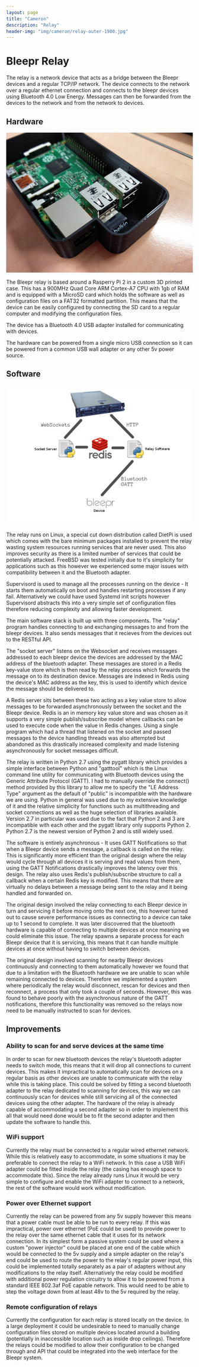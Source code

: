 ```yaml
---
layout: page
title: "Cameron"
description: "Relay"
header-img: "img/cameron/relay-outer-1900.jpg"
---
```


# Bleepr Relay
The relay is a network device that acts as a bridge between the Bleepr
devices and a regular TCP/IP network.  The device connects to the network
over a regular ethernet connection and connects to the bleepr devices using
Bluetooth 4.0 Low Energy.  Messages can then be forwarded from the devices
to the network and from the network to devices.

## Hardware
![Inside of Relay showing Rasberry Pi and USB adapter](/img/cameron/relay-usb-640.jpg)

The Bleepr relay is based around a Rasperry Pi 2 in a custom 3D printed
case.  This has a 900MHz Quad Core ARM Cortex-A7 CPU with 1gb of RAM and is
equipped with a MicroSD card which holds the software as well as
configuration files on a FAT32 formatted partition.  This means that the
device can be easily configured by connecting the SD card to a regular
computer and modifying the configuration files.

The device has a Bluetooth 4.0 USB adapter installed for communicating
with devices.

The hardware can be powered from a single micro USB connection so it can be
powered from a common USB wall adapter or any other 5v power source.

## Software
![Software architecture diagram](/img/cameron/diagram-lines-640.png)

The relay runs on Linux, a special cut down distribution called DietPi is
used which comes with the bare minimum packages installed to prevent the relay
wasting system resources running services that are never used.  This also
improves security as there is a limited number of services that could be
potentially attacked.  FreeBSD was
tested initially due to it's simplicity for applications such as this however
we experienced some major issues with compatibility between it and the Bluetooth
adapter.

Supervisord is used to manage all the processes running on the device - It
starts them automatically on boot and handles restarting processes if any fail.
Alternatively we could have used Systemd init scripts however Supervisord
abstracts this into a very simple set of configuration files therefore reducing
complexity and allowing faster development.

The main software stack is built up with three components.  The "relay" program
handles connecting to and exchanging messages to and from the bleepr devices.
It also sends messages that it recieves from the devices out to the RESTful API.

The "socket server" listens on the Websocket and receives messages addressed to
each bleepr device the devices are addressed by the MAC address of the bluetooth
adapter.  These messages are stored in a Redis key-value store which is then
read by the relay process which forwards the message on to its destination
device.  Messages are indexed in Redis using the device's MAC address as the
key, this is used to identify which device the message should be delivered to.

A Redis server sits between these two acting as a key value store to allow
messages to be forwarded asynchronously between the socket and the Bleepr
device.  Redis is an in memory key value store and was chosen as it supports
a very simple publish/subscribe model where callbacks can be used to execute
code when the value in Redis changes.  Using a single program which had a thread
that listened on the socket and passed messages to the device handling threads
was also attempted but abandoned as this drastically increased complexity and
made listening asynchronously for socket messages difficult.

The relay is written in Python 2.7 using the pygatt library which provides a simple
interface between Python and "gatttool" which is the Linux command line utility
for communicating with Bluetooth devices using the Generic Attribute Protocol
(GATT). I had to manually override the connect() method provided by this
library to allow me to specify the "LE Address Type" argument as the default of
"public" is incompatible with the hardware we are using.  Python in general was
used due to my extensive knowledge of it and the relative simplicity for
functions such as multithreading and socket connections as well as the huge
selection of libraries available.  Version 2.7 in particular was used due to the
fact that Python 2 and 3 are incompatible with each other and the pygatt library
only supports Python 2.  Python 2.7 is the newest version of Python 2 and is
still widely used.

The software is entirely asynchronous - It uses GATT Notifications so that when
a Bleepr device sends a message, a callback is called on the relay.  This is
significantly more efficient than the original design where the relay would
cycle through all devices it is serving and read values from them, using the
GATT Notifications drastically improves the latency over this design.  The relay
also uses Redis's publish/subscribe structure to call a callback when a certain
Redis key is modified.  This means that there are virtually no delays between a
message being sent to the relay and it being handled and forwarded on.

The original design involved the relay connecting to each Bleepr device in turn
and servicing it before moving onto the next one, this however turned out to
cause severe performance issues as connecting to a device can take up to 1
second to complete. It was later discovered that the bluetooth hardware is
capable of connecting to multiple devices at once meaning we could eliminate
this issue.
The relay spawns a separate process for each Bleepr device that it is servicing,
this means that it can handle multiple devices at once without having to switch
between devices.

The original design involved scanning for nearby Bleepr devices continuously
and connecting to them automatically however we found that due to a limitation
with the Bluetooth hardware we are unable to scan while remaining connected
to devices.  Therefore we implemented a system where periodically the relay
would disconnect, rescan for devices and then reconnect, a process that only
took a couple of seconds.  However, this was found to behave poorly with
the asynchronous nature of the GATT notifications, therefore this functionality
was removed so the relays now need to be manually instructed to scan for
devices.

## Improvements

### Ability to scan for and serve devices at the same time
In order to scan for new bluetooth devices the relay's bluetooth adapter needs
to switch mode, this means that it will drop all connections to current devices.
This makes it impractical to automatically scan for devices on a regular basis
as other devices are unable to communicate with the relay while this is taking
place.  This could be solved by fitting a second bluetooth adapter to the relay
dedicated to scanning for devices, this way we can continuously scan for devices
while still servicing all of the connected devices using the other adapter. The
hardware of the relay is already capable of accommodating a second adapter so
in order to implement this all that would need done would be to fit the second
adapter and then update the software to handle this.

### WiFi support
Currently the relay must be connected to a regular wired ethernet network. While
this is relatively easy to accommodate, in some situations it may be preferable
to connect the relay to a WiFi network.  In this case a USB WiFi adapter could
be fitted inside the relay (the casing has enough space to accommodate this).
Since the relay already runs Linux it would be very simple to configure and
enable the WiFi adapter to connect to a network, the rest of the software would
work without modification.

### Power over Ethernet support
Currently the relay can be powered from any 5v supply however this means that a
power cable must be able to be run to every relay.  If this was impractical,
power over ethernet (PoE could be used) to provide power to the relay over the
same ethernet cable that it uses for its network connection.  In its simplest
form a passive system could be used where a custom "power injector" could be
placed at one end of the cable which would be connected to the 5v supply and a
simple adapter on the relay's end could be used to route the power to the
relay's regular power input, this could be implemented totally separately as a
pair of adapters without any modifications to the relay itself.  Alternatively
the relay could be modified with additional power regulation circuitry to allow
it to be powered from a standard IEEE 802.3af PoE capable network.  This would
need to be able to step the voltage down from at least 48v to the 5v required
by the relay.

### Remote configuration of relays
Currently the configuration for each relay is stored locally on the device. In a
large deployment it could be undesirable to need to manually change
configuration files stored on multiple devices located around a building
(potentially in inaccessible location such as inside drop ceilings).  Therefore
the relays could be modified to allow their configuration to be changed through
and API that could be integrated into the web interface for the Bleepr system.
